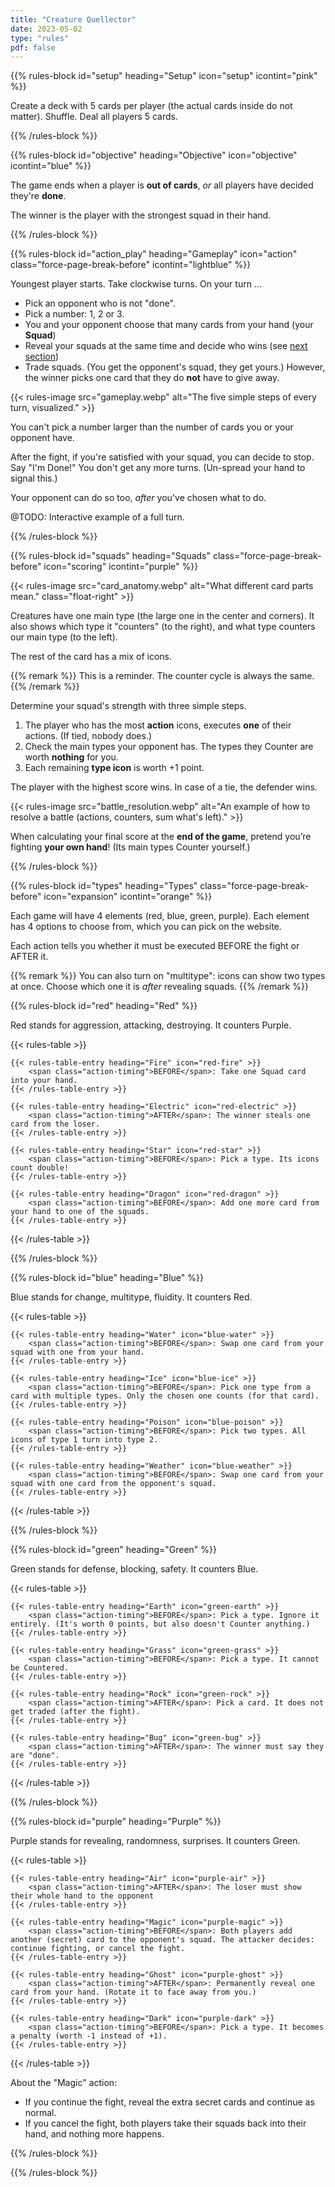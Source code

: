 ```yaml
---
title: "Creature Quellector"
date: 2023-05-02
type: "rules"
pdf: false
---
```


{{% rules-block id="setup" heading="Setup" icon="setup" icontint="pink" %}}

Create a deck with 5 cards per player (the actual cards inside do not matter). Shuffle. Deal all players 5 cards.

{{% /rules-block %}}

{{% rules-block id="objective" heading="Objective" icon="objective" icontint="blue" %}}

The game ends when a player is **out of cards**, _or_ all players have decided they're **done**.

The winner is the player with the strongest squad in their hand.

{{% /rules-block %}}

{{% rules-block id="action_play" heading="Gameplay" icon="action" class="force-page-break-before" icontint="lightblue" %}}

Youngest player starts. Take clockwise turns. On your turn ...

* Pick an opponent who is not "done".
* Pick a number: 1, 2 or 3.
* You and your opponent choose that many cards from your hand (your **Squad**)
* Reveal your squads at the same time and decide who wins (see [next section](#squads))
* Trade squads. (You get the opponent's squad, they get yours.) However, the winner picks one card that they do **not** have to give away.

{{< rules-image src="gameplay.webp" alt="The five simple steps of every turn, visualized." >}}

You can't pick a number larger than the number of cards you or your opponent have. 

After the fight, if you're satisfied with your squad, you can decide to stop. Say "I'm Done!" You don't get any more turns. (Un-spread your hand to signal this.)

Your opponent can do so too, _after_ you've chosen what to do.

@TODO: Interactive example of a full turn.

{{% /rules-block %}}

{{% rules-block id="squads" heading="Squads" class="force-page-break-before" icon="scoring" icontint="purple" %}}

{{< rules-image src="card_anatomy.webp" alt="What different card parts mean." class="float-right" >}}

Creatures have one main type (the large one in the center and corners). It also shows which type it "counters" (to the right), and what type counters our main type (to the left). 

The rest of the card has a mix of icons.

{{% remark %}}
This is a reminder. The counter cycle is always the same.
{{% /remark %}}

Determine your squad's strength with three simple steps.

1.	The player who has the most **action** icons, executes **one** of their actions. (If tied, nobody does.)
2.	Check the main types your opponent has. The types they Counter are worth **nothing** for you.
3.	Each remaining **type icon** is worth +1 point.

The player with the highest score wins. In case of a tie, the defender wins.

{{< rules-image src="battle_resolution.webp" alt="An example of how to resolve a battle (actions, counters, sum what's left)." >}}

When calculating your final score at the **end of the game**, pretend you’re fighting **your own hand**! (Its main types Counter yourself.)

{{% /rules-block %}}

{{% rules-block id="types" heading="Types" class="force-page-break-before" icon="expansion" icontint="orange" %}}

Each game will have 4 elements (red, blue, green, purple). Each element has 4 options to choose from, which you can pick on the website.

Each action tells you whether it must be executed BEFORE the fight or AFTER it.

{{% remark %}}
You can also turn on "multitype": icons can show two types at once. Choose which one it is _after_ revealing squads.
{{% /remark %}}

{{% rules-block id="red" heading="Red" %}}

Red stands for aggression, attacking, destroying. It counters Purple.

{{< rules-table >}}
<!-- -->
    {{< rules-table-entry heading="Fire" icon="red-fire" >}}
        <span class="action-timing">BEFORE</span>: Take one Squad card into your hand.
    {{< /rules-table-entry >}}
<!-- -->
    {{< rules-table-entry heading="Electric" icon="red-electric" >}}
        <span class="action-timing">AFTER</span>: The winner steals one card from the loser.
    {{< /rules-table-entry >}}
<!-- -->
    {{< rules-table-entry heading="Star" icon="red-star" >}}
        <span class="action-timing">BEFORE</span>: Pick a type. Its icons count double!
    {{< /rules-table-entry >}}
<!-- -->
    {{< rules-table-entry heading="Dragon" icon="red-dragon" >}}
        <span class="action-timing">BEFORE</span>: Add one more card from your hand to one of the squads.
    {{< /rules-table-entry >}}
{{< /rules-table >}}

{{% /rules-block %}}

{{% rules-block id="blue" heading="Blue" %}}

Blue stands for change, multitype, fluidity. It counters Red.

{{< rules-table >}}
<!-- -->
    {{< rules-table-entry heading="Water" icon="blue-water" >}}
        <span class="action-timing">BEFORE</span>: Swap one card from your squad with one from your hand.
    {{< /rules-table-entry >}}
<!-- -->
    {{< rules-table-entry heading="Ice" icon="blue-ice" >}}
        <span class="action-timing">BEFORE</span>: Pick one type from a card with multiple types. Only the chosen one counts (for that card).
    {{< /rules-table-entry >}}
<!-- -->
    {{< rules-table-entry heading="Poison" icon="blue-poison" >}}
        <span class="action-timing">BEFORE</span>: Pick two types. All icons of type 1 turn into type 2.
    {{< /rules-table-entry >}}
<!-- -->
    {{< rules-table-entry heading="Weather" icon="blue-weather" >}}
        <span class="action-timing">BEFORE</span>: Swap one card from your squad with one card from the opponent's squad.
    {{< /rules-table-entry >}}
{{< /rules-table >}}

{{% /rules-block %}}

{{% rules-block id="green" heading="Green" %}}

Green stands for defense, blocking, safety. It counters Blue.

{{< rules-table >}}
<!-- -->
    {{< rules-table-entry heading="Earth" icon="green-earth" >}}
        <span class="action-timing">BEFORE</span>: Pick a type. Ignore it entirely. (It's worth 0 points, but also doesn't Counter anything.)
    {{< /rules-table-entry >}}
<!-- -->
    {{< rules-table-entry heading="Grass" icon="green-grass" >}}
        <span class="action-timing">BEFORE</span>: Pick a type. It cannot be Countered.
    {{< /rules-table-entry >}}
<!-- -->
    {{< rules-table-entry heading="Rock" icon="green-rock" >}}
        <span class="action-timing">AFTER</span>: Pick a card. It does not get traded (after the fight).
    {{< /rules-table-entry >}}
<!-- -->
    {{< rules-table-entry heading="Bug" icon="green-bug" >}}
        <span class="action-timing">AFTER</span>: The winner must say they are "done".
    {{< /rules-table-entry >}}
{{< /rules-table >}}

{{% /rules-block %}}

{{% rules-block id="purple" heading="Purple" %}}

Purple stands for revealing, randomness, surprises. It counters Green.

{{< rules-table >}}
<!-- -->
    {{< rules-table-entry heading="Air" icon="purple-air" >}}
        <span class="action-timing">AFTER</span>: The loser must show their whole hand to the opponent
    {{< /rules-table-entry >}}
<!-- -->
    {{< rules-table-entry heading="Magic" icon="purple-magic" >}}
        <span class="action-timing">BEFORE</span>: Both players add another (secret) card to the opponent's squad. The attacker decides: continue fighting, or cancel the fight.
    {{< /rules-table-entry >}}
<!-- -->
    {{< rules-table-entry heading="Ghost" icon="purple-ghost" >}}
        <span class="action-timing">AFTER</span>: Permanently reveal one card from your hand. (Rotate it to face away from you.)
    {{< /rules-table-entry >}}
<!-- -->
    {{< rules-table-entry heading="Dark" icon="purple-dark" >}}
        <span class="action-timing">BEFORE</span>: Pick a type. It becomes a penalty (worth -1 instead of +1).
    {{< /rules-table-entry >}}
{{< /rules-table >}}

About the "Magic" action:

* If you continue the fight, reveal the extra secret cards and continue as normal.
* If you cancel the fight, both players take their squads back into their hand, and nothing more happens.

{{% /rules-block %}}

{{% /rules-block %}}